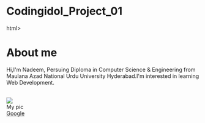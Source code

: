 # Codingidol_Project_01

html>
<head>  
  <title> My first webpage </title>
  <link href="style.css"
    rel="stylesheet"
</head>

<body>
  <h1>
     About me
  </h1>
  <p>
    Hi,I'm Nadeem, Persuing Diploma in Computer Science & Engineering from Maulana Azad National Urdu University Hyderabad.I'm interested in learning Web Development. 
     
  </p><br>
  <img src="/storage/emulated/0/Download/profile-pic (6).png"><br>My pic<br>
<a href="https://www.google.com/">Google</a>
    
</body>

</html>

